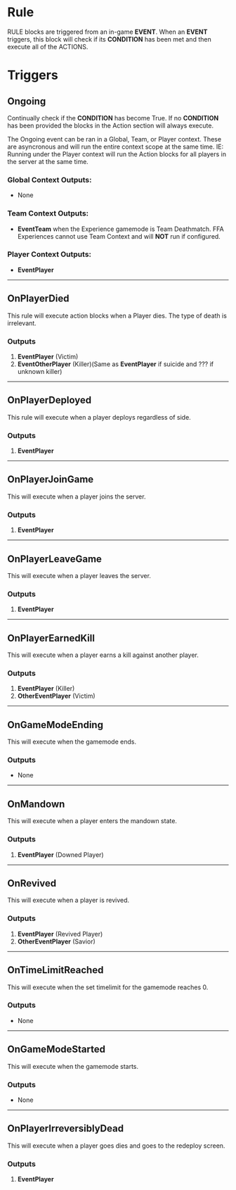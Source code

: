 # Rule

RULE blocks are triggered from an in-game **EVENT**. When an **EVENT** triggers, this block will check if its **CONDITION** has been met and then execute all of the ACTIONS.

# Triggers

## Ongoing

Continually check if the **CONDITION** has become True. If no **CONDITION** has been provided the blocks in the Action section will always execute.

The Ongoing event can be ran in a Global, Team, or Player context. These are asyncronous and will run the entire context scope at the same time. IE: Running under the Player context will run the Action blocks for all players in the server at the same time.

### Global Context Outputs:
- None

### Team Context Outputs:
- **EventTeam** when the Experience gamemode is Team Deathmatch. FFA Experiences cannot use Team Context and will **NOT** run if configured.

### Player Context Outputs:
- **EventPlayer**

------------

## OnPlayerDied

This rule will execute action blocks when a Player dies. The type of death is irrelevant.

### Outputs
1. **EventPlayer** (Victim)
2. **EventOtherPlayer** (Killer)(Same as **EventPlayer** if suicide and ??? if unknown killer)

------------

## OnPlayerDeployed

This rule will execute when a player deploys regardless of side.

### Outputs
1. **EventPlayer**

------------

## OnPlayerJoinGame

This will execute when a player joins the server.

### Outputs
1. **EventPlayer**

------------

## OnPlayerLeaveGame

This will execute when a player leaves the server.

### Outputs
1. **EventPlayer**

------------

## OnPlayerEarnedKill

[comment]: # (Currently unknown if this gets triggered in Friendly Fire situations)

This will execute when a player earns a kill against another player.

### Outputs
1. **EventPlayer** (Killer)
2. **OtherEventPlayer** (Victim)

------------

## OnGameModeEnding

This will execute when the gamemode ends.

### Outputs
- None

------------

## OnMandown

[comment]: # (Currently unknown if this gets triggered when the down type ios "Crawl")

This will execute when a player enters the mandown state.

### Outputs
1. **EventPlayer** (Downed Player)

------------

## OnRevived

This will execute when a player is revived.

### Outputs
1. **EventPlayer** (Revived Player)
2. **OtherEventPlayer** (Savior)

------------

## OnTimeLimitReached

This will execute when the set timelimit for the gamemode reaches 0.

### Outputs
- None

------------

## OnGameModeStarted

[comment]: # (Currently unknown if this starts on the first player connecting or not)

This will execute when the gamemode starts.

### Outputs
- None

------------

## OnPlayerIrreversiblyDead

This will execute when a player goes dies and goes to the redeploy screen.

### Outputs
1. **EventPlayer**